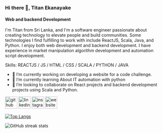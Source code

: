 ### Hi there 👋, Titan Ekanayake
#### Web and backend Development
I'm Titan from Sri Lanka, and I'm a software engineer passionate about creating technology to elevate people and build communities. Some technologies I find fulfilling to work with include ReactJS, Scala, Java, and Python. I enjoy both web development and backend development. I have experience in market manipulation algorithm development and automation script development.

Skills:  REACTJS / JS / HTML / CSS / SCALA / PYTHON / JAVA

- 🔭 I’m currently working on  developing a website for a code challenge. 
- 🌱 I’m currently learning About IT automation with python 
- 👯 I’m looking to collaborate on React projects and backend development projects using Scala and Python. 


[<img src='https://cdn.jsdelivr.net/npm/simple-icons@3.0.1/icons/github.svg' alt='github' height='40'>](https://github.com/TitanEkanayake)  [<img src='https://cdn.jsdelivr.net/npm/simple-icons@3.0.1/icons/linkedin.svg' alt='linkedin' height='40'>](https://www.linkedin.com/in/titan99/)  [<img src='https://cdn.jsdelivr.net/npm/simple-icons@3.0.1/icons/instagram.svg' alt='instagram' height='40'>](https://www.instagram.com/titannn.e/)  [<img src='https://cdn.jsdelivr.net/npm/simple-icons@3.0.1/icons/icloud.svg' alt='website' height='40'>](https://titan-portfolio.vercel.app/)  

[![Top Langs](https://github-readme-stats.vercel.app/api/top-langs/?username=TitanEkanayake)](https://github.com/anuraghazra/github-readme-stats)

![GitHub streak stats](https://streak-stats.demolab.com/?user=TitanEkanayake)  


